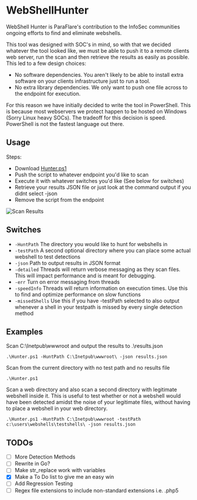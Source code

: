 # WebShellHunter
WebShell Hunter is ParaFlare's contribution to the InfoSec communities ongoing efforts to find and eliminate webshells.

This tool was designed with SOC's in mind, so with that we decided whatever the tool looked like, we must be able to push it to a remote clients web server, run the scan and then retrieve the results as easily as possible. This led to a few design choices:

- No software dependencies. You aren't likely to be able to install extra software on your clients infrastructure just to run a tool.
- No extra library dependencies. We only want to push one file across to the endpoint for execution.

For this reason we have initially decided to write the tool in PowerShell. This is because most webservers we protect happen to be hosted on Windows (Sorry Linux heavy SOCs). The tradeoff for this decision is speed. PowerShell is not the fastest language out there.

## Usage

Steps:
- Download [Hunter.ps1](https://github.com/ParaFlare/WebShellHunter/blob/master/Hunter.ps1)
- Push the script to whatever endpoint you'd like to scan
- Execute it with whatever switches you'd like (See below for switches)
- Retrieve your results JSON file or just look at the command output if you didnt select -json
- Remove the script from the endpoint

![Scan Results](https://github.com/ParaFlare/WebShellHunter/blob/master/Images/results.PNG)

## Switches

* `-HuntPath`
   The directory you would like to hunt for webshells in
* `-testPath`
   A second optional directory where you can place some actual webshell to test detections
* `-json`
  Path to output results in JSON format
* `-detailed`
 Threads will return verbose messaging as they scan files.
 This will impact performance and is meant for debugging.
* `-err`
 Turn on error messaging from threads
* `-speedInfo`
  Threads will return information on execution times.
  Use this to find and optimize performance on slow functions
* `-missedShells`
  Use this if you have -testPath selected to also output whenever a shell in your testpath is missed by every single detection method
  
## Examples

Scan C:\Inetpub\wwwroot and output the results to .\results.json

`.\Hunter.ps1 -HuntPath C:\Inetpub\wwwroot\ -json results.json`

Scan from the current directory with no test path and no results file

`.\Hunter.ps1`

Scan a web directory and also scan a second directory with legitimate webshell inside it. This is useful
to test whether or not a webshell would have been detected amidst the noise of your legitimate files, without having
to place a webshell in your web directory.

`.\Hunter.ps1 -HuntPath C:\Inetpub\wwwroot -testPath c:\users\webshells\testshells\ -json results.json`


## TODOs

- [ ] More Detection Methods
- [ ] Rewrite in Go?
- [ ] Make str_replace work with variables
- [X] Make a To Do list to give me an easy win
- [ ] Add Regression Testing
- [ ] Regex file extensions to include non-standard extensions i.e. .php5
